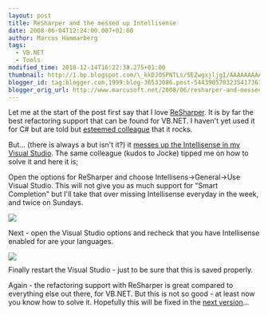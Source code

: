 ```yaml
---
layout: post
title: ReSharper and the messed up Intellisense
date: 2008-06-04T12:24:00.007+02:00
author: Marcus Hammarberg
tags:
  - VB.NET
  - Tools
modified_time: 2010-12-14T16:22:38.275+01:00
thumbnail: http://1.bp.blogspot.com/\_kkDJOSPNTLs/SEZwgxjljgI/AAAAAAAAAUQ/XzCpmdZ2llY/s72-c/resharper.JPG
blogger_id: tag:blogger.com,1999:blog-36533086.post-5443905703235417361
blogger_orig_url: http://www.marcusoft.net/2008/06/resharper-and-messed-up-intellisense.html
---
```



<div>

<div>

Let me at the start of the post first say that I love
[ReSharper](http://www.jetbrains.com/resharper/index.html). It is by far
the best refactoring support that can be found for VB.NET. I haven't yet
used it for C# but are told but [esteemed
colleague](http://blogg.joakimsunden.se/) that it rocks.

But... (there is always a but isn't it?) it [messes up the Intellisense
in my Visual
Studio](http://www.marcusoft.net/2008/05/visual-studio-2008-intellisense-not.html).
The same colleague (kudos to Jocke) tipped me on how to solve it and
here it is;

Open the options for ReSharper and choose Intellisens-\>General-\>Use
Visual Studio. This will not give you as much support for "Smart
Completion" but I'll take that over missing Intellisense everyday in the
week, and twice on Sundays.

</div>


<img
src="http://1.bp.blogspot.com/_kkDJOSPNTLs/SEZwgxjljgI/AAAAAAAAAUQ/XzCpmdZ2llY/s400/resharper.JPG"
id="BLOGGER_PHOTO_ID_5207973727461281282"
style="DISPLAY: block; MARGIN: 0px auto 10px; CURSOR: hand; TEXT-ALIGN: center"
data-border="0" />
<div>

Next - open the Visual Studio options and recheck that you have
Intellisense enabled for are your languages.

</div>

<div>


<img
src="http://3.bp.blogspot.com/_kkDJOSPNTLs/SEZwkymPxgI/AAAAAAAAAUY/co4RoBPkhlw/s400/resharper2.JPG"
id="BLOGGER_PHOTO_ID_5207973796460348930"
style="DISPLAY: block; MARGIN: 0px auto 10px; CURSOR: hand; TEXT-ALIGN: center"
data-border="0" />
Finally restart the Visual Studio - just to be sure that this is saved
properly.

Again - the refactoring support with ReSharper is great compared to
everything else out there, for VB.NET. But this is not so good - at
least now you know how to solve it. Hopefully this will be fixed in the
[next
version](http://www.jetbrains.net/confluence/display/ReSharper/ReSharper+4.0+EAP+Notes)...

</div>

</div>
